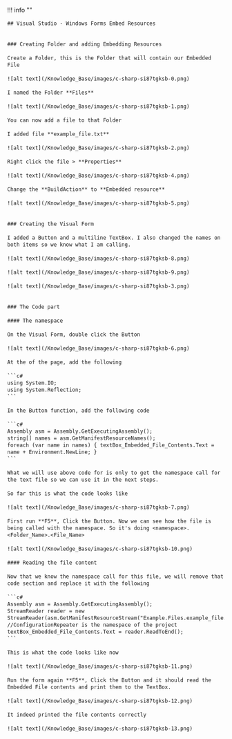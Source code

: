 !!! info ""

    ## Visual Studio - Windows Forms Embed Resources


    ### Creating Folder and adding Embedding Resources

    Create a Folder, this is the Folder that will contain our Embedded File

    ![alt text](/Knowledge_Base/images/c-sharp-si87tgksb-0.png)

    I named the Folder **Files**

    ![alt text](/Knowledge_Base/images/c-sharp-si87tgksb-1.png)

    You can now add a file to that Folder

    I added file **example_file.txt**

    ![alt text](/Knowledge_Base/images/c-sharp-si87tgksb-2.png)

    Right click the file > **Properties**

    ![alt text](/Knowledge_Base/images/c-sharp-si87tgksb-4.png)

    Change the **BuildAction** to **Embedded resource**

    ![alt text](/Knowledge_Base/images/c-sharp-si87tgksb-5.png)


    ### Creating the Visual Form

    I added a Button and a multiline TextBox. I also changed the names on both items so we know what I am calling.

    ![alt text](/Knowledge_Base/images/c-sharp-si87tgksb-8.png)

    ![alt text](/Knowledge_Base/images/c-sharp-si87tgksb-9.png)

    ![alt text](/Knowledge_Base/images/c-sharp-si87tgksb-3.png)


    ### The Code part

    #### The namespace

    On the Visual Form, double click the Button

    ![alt text](/Knowledge_Base/images/c-sharp-si87tgksb-6.png)

    At the of the page, add the following

    ```c#
    using System.IO;
    using System.Reflection;
    ```

    In the Button function, add the following code

    ```c#
    Assembly asm = Assembly.GetExecutingAssembly();
    string[] names = asm.GetManifestResourceNames();
    foreach (var name in names) { textBox_Embedded_File_Contents.Text = name + Environment.NewLine; }
    ```

    What we will use above code for is only to get the namespace call for the text file so we can use it in the next steps.

    So far this is what the code looks like

    ![alt text](/Knowledge_Base/images/c-sharp-si87tgksb-7.png)

    First run **F5**, Click the Button. Now we can see how the file is being called with the namespace. So it's doing <namespace>.<Folder_Name>.<File_Name>

    ![alt text](/Knowledge_Base/images/c-sharp-si87tgksb-10.png)

    #### Reading the file content

    Now that we know the namespace call for this file, we will remove that code section and replace it with the following

    ```c#
    Assembly asm = Assembly.GetExecutingAssembly();
    StreamReader reader = new StreamReader(asm.GetManifestResourceStream("Example.Files.example_file.txt")); //ConfigurationRepeater is the namespace of the project
    textBox_Embedded_File_Contents.Text = reader.ReadToEnd();
    ```

    This is what the code looks like now

    ![alt text](/Knowledge_Base/images/c-sharp-si87tgksb-11.png)

    Run the form again **F5**, Click the Button and it should read the Embedded File contents and print them to the TextBox.

    ![alt text](/Knowledge_Base/images/c-sharp-si87tgksb-12.png)

    It indeed printed the file contents correctly

    ![alt text](/Knowledge_Base/images/c-sharp-si87tgksb-13.png)
